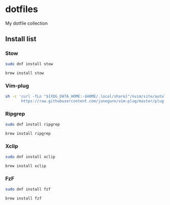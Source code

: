 # dotfiles
My dotfile collection

## Install list

### Stow
```sh
sudo dnf install stow
```
```sh
brew install stow
```

### Vim-plug
```sh
sh -c 'curl -fLo "${XDG_DATA_HOME:-$HOME/.local/share}"/nvim/site/autoload/plug.vim --create-dirs \
       https://raw.githubusercontent.com/junegunn/vim-plug/master/plug.vim'
```

### Ripgrep
```sh
sudo dnf install ripgrep
```
```sh
brew install ripgrep
```

### Xclip
```sh
sudo dnf install xclip
```
```sh
brew install xclip
```

### FzF
```sh
sudo dnf install fzf
```
```sh
brew install fzf
```

